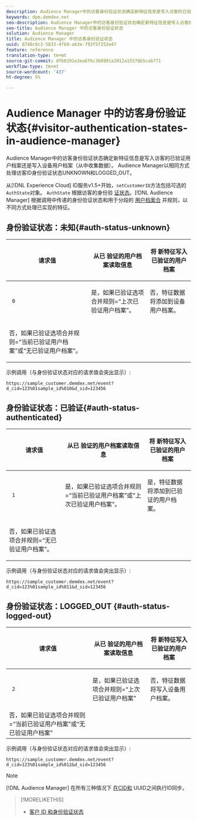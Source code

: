 ```yaml
---
description: Audience Manager中的访客身份验证状态确定新特征信息是写入访客的已验证用户档案还是写入设备用户档案（从中收集数据）。 Audience Manager以相同方式处理访客ID身份验证状态UNKNOWN和LOGGED_OUT。
keywords: dpm.demdex.net
seo-description: Audience Manager中的访客身份验证状态确定新特征信息是写入访客的已验证用户档案还是写入设备用户档案（从中收集数据）。 Audience Manager以相同方式处理访客ID身份验证状态UNKNOWN和LOGGED_OUT。
seo-title: Audience Manager 中的访客身份验证状态
solution: Audience Manager
title: Audience Manager 中的访客身份验证状态
uuid: d748c0c3-5833-4fb9-ab3e-793f5f252e47
feature: reference
translation-type: tm+mt
source-git-commit: dfb0191e3ea6f6c360991a2012a15570b5cab771
workflow-type: tm+mt
source-wordcount: '437'
ht-degree: 5%

---
```



# Audience Manager 中的访客身份验证状态{#visitor-authentication-states-in-audience-manager}

Audience Manager中的访客身份验证状态确定新特征信息是写入访客的已验证用户档案还是写入设备用户档案（从中收集数据）。 Audience Manager以相同方式处理访客ID身份验证状态UNKNOWN和LOGGED_OUT。

从[!DNL Experience Cloud] ID服务v1.5+开始，`setCustomerID`方法包括可选的`AuthState`对象。 `AuthState` 根据访客的身份验 [证状态](https://docs.adobe.com/content/help/en/id-service/using/reference/authenticated-state.html)。[!DNL Audience Manager] 根据调用中传递的身份验证状态和用于分段的 [用户档案合](../features/profile-merge-rules/merge-rules-dashboard.md) 并规则，以不同方式处理已实现的特征。

## 身份验证状态：未知{#auth-status-unknown}

<table id="table_E1EA51533FAE4BBFB338D6F6116BC1F9"> 
 <thead> 
  <tr> 
   <th colname="col1" class="entry"> <p>请求值 </p> </th> 
   <th colname="col2" class="entry"> <p> <b>从已</b> 验证的用户档案读取信息 </p> </th> 
   <th colname="col3" class="entry"> <p> <b>将</b> 新特征写入已验证的用户档案 </p> </th> 
  </tr> 
 </thead>
 <tbody> 
  <tr> 
   <td colname="col1" morerows="1"> <p> <code> 0 </code> </p> </td> 
   <td colname="col2"> <p>是，如果已验证选项合并规则=“上次已验证用户档案”。 </p> </td> 
   <td colname="col3" morerows="1"> <p>否，特征数据将添加到设备用户档案。 </p> </td> 
  </tr> 
  <tr> 
   <td colname="col2"> <p>否，如果已验证选项合并规则=“当前已验证用户档案”或“无已验证用户档案”。 </p> </td> 
  </tr> 
 </tbody> 
</table>

示例调用（与身份验证状态对应的请求值会突出显示）:

`https://sample_customer.demdex.net/event?d_cid=123%01sample_id%010&d_sid=123456`

## 身份验证状态：已验证{#auth-status-authenticated}

<table id="table_956ABF96024744308F7773E1F96482B7"> 
 <thead> 
  <tr> 
   <th colname="col1" class="entry"> <p>请求值 </p> </th> 
   <th colname="col2" class="entry"> <p> <b>从已</b> 验证的用户档案读取信息 </p> </th> 
   <th colname="col3" class="entry"> <p> <b>将</b> 新特征写入已验证的用户档案 </p> </th> 
  </tr> 
 </thead>
 <tbody> 
  <tr> 
   <td colname="col1" morerows="1"> <p> <code> 1 </code> </p> </td> 
   <td colname="col2"> <p>是，如果已验证选项合并规则=“当前已验证用户档案”或“上次已验证用户档案”。 </p> </td> 
   <td colname="col3" morerows="1"> <p>是，特征数据将添加到已验证的用户档案。 </p> </td> 
  </tr> 
  <tr> 
   <td colname="col2"> <p>否，如果已验证选项合并规则=“无已验证用户档案”。 </p> </td> 
  </tr> 
 </tbody> 
</table>

示例调用（与身份验证状态对应的请求值会突出显示）:

`https://sample_customer.demdex.net/event?d_cid=123%01sample_id%011&d_sid=123456`

## 身份验证状态：LOGGED_OUT {#auth-status-logged-out}

<table id="table_783F0CBB0431482AA49F41468FA65B19"> 
 <thead> 
  <tr> 
   <th colname="col1" class="entry"> <p>请求值 </p> </th> 
   <th colname="col2" class="entry"> <p> <b>从已</b> 验证的用户档案读取信息 </p> </th> 
   <th colname="col3" class="entry"> <p> <b>将</b> 新特征写入已验证的用户档案 </p> </th> 
  </tr> 
 </thead>
 <tbody> 
  <tr> 
   <td colname="col1" morerows="1"> <p> <code> 2 </code> </p> </td> 
   <td colname="col2"> 是，如果已验证选项合并规则=“上次已验证用户档案” </td> 
   <td colname="col3" morerows="1"> <p>否，特征数据将写入设备用户档案。 </p> </td> 
  </tr> 
  <tr> 
   <td colname="col2"> 否，如果已验证选项合并规则=“当前已验证用户档案”或“无已验证用户档案” </td> 
  </tr> 
 </tbody> 
</table>

示例调用（与身份验证状态对应的请求值会突出显示）:

`https://sample_customer.demdex.net/event?d_cid=123%01sample_id%012&d_sid=123456`

>[!NOTE]
>
>[!DNL Audience Manager] 在所有三种情况下 [在CID和](../reference/ids-in-aam.md) UUID之间执行ID同步。

>[!MORELIKETHIS]
>
>* [客户 ID 和身份验证状态](https://docs.adobe.com/content/help/en/id-service/using/reference/authenticated-state.html)

